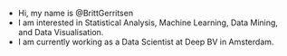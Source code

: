 - Hi, my name is @BrittGerritsen
- I am interested in Statistical Analysis, Machine Learning, Data Mining, and Data Visualisation.
- I am currently working as a Data Scientist at Deep BV in Amsterdam.
